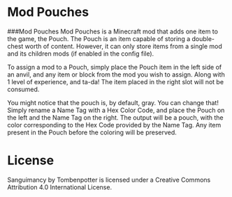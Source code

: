 Mod Pouches
=============

###Mod Pouches
Mod Pouches is a Minecraft mod that adds one item to the game, the Pouch.
The Pouch is an item capable of storing a double-chest worth of content. However, it can only store items from a single mod and its children mods (if enabled in the config file).

To assign a mod to a Pouch, simply place the Pouch item in the left side of an anvil, and any item or block from the mod you wish to assign. Along with 1 level of experience, and ta-da!
The item placed in the right slot will not be consumed.

You might notice that the pouch is, by default, gray. You can change that! Simply rename a Name Tag with a Hex Color Code, and place the Pouch on the left and the Name Tag on the right.
The output will be a pouch, with the color corresponding to the Hex Code provided by the Name Tag. Any item present in the Pouch before the coloring will be preserved.

# License
Sanguimancy by Tombenpotter is licensed under a Creative Commons Attribution 4.0 International License.